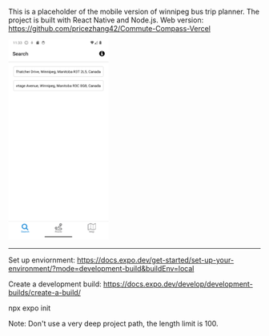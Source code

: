 This is a placeholder of the mobile version of winnipeg bus trip planner. The project is built with React Native and Node.js.
Web version: https://github.com/pricezhang42/Commute-Compass-Vercel

<img src="images/index.png" width="200" height="400" />

---
Set up enviornment:
https://docs.expo.dev/get-started/set-up-your-environment/?mode=development-build&buildEnv=local

Create a development build:
https://docs.expo.dev/develop/development-builds/create-a-build/

npx expo init

Note: Don't use a very deep project path, the length limit is 100.